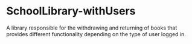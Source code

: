 # SchoolLibrary-withUsers
A library responsible for the withdrawing and returning of books that provides different functionality depending on the type of user logged in.
